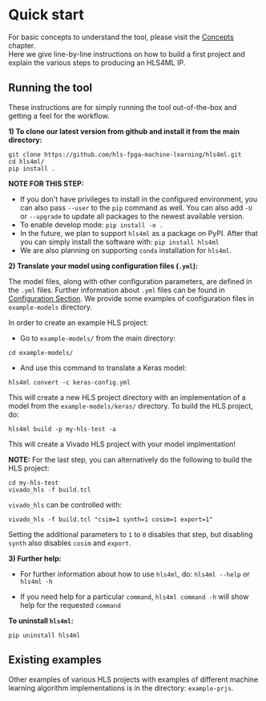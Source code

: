 # Quick start

For basic concepts to understand the tool, please visit the <a href="../CONCEPTS.html">Concepts</a> chapter.  
Here we give line-by-line instructions on how to build a first project and explain the various steps to producing an HLS4ML IP.

## Running the tool

These instructions are for simply running the tool out-of-the-box and getting a feel for the workflow.  

**1) To clone our latest version from github and install it from the main directory:** 
```
git clone https://github.com/hls-fpga-machine-learning/hls4ml.git
cd hls4ml/
pip install .
```
**NOTE FOR THIS STEP:**
- If you don't have privileges to install in the configured environment, you can also pass `--user` to the `pip` command as well. You can also add `-U` or `--upgrade` to update all packages to the newest available version. 
- To enable develop mode: `pip install -e .`
- In the future, we plan to support `hls4ml` as a package on PyPI. After that you can simply install the software with: `pip install hls4ml`
- We are also planning on supporting `conda` installation for `hls4ml`.


**2) Translate your model using configuration files (`.yml`):** 

The model files, along with other configuration parameters, are defined in the `.yml` files.
Further information about `.yml` files can be found in <a href="CONFIGURATION.html">Configuration Section</a>.
We provide some examples of configuration files in `example-models` directory.

In order to create an example HLS project:

- Go to `example-models/` from the main directory: 

```
cd example-models/
```

- And use this command to translate a Keras model:

```
hls4ml convert -c keras-config.yml
```

This will create a new HLS project directory with an implementation of a model from the `example-models/keras/` directory.
To build the HLS project, do:

```
hls4ml build -p my-hls-test -a
```

This will create a Vivado HLS project with your model implmentation!

**NOTE:** For the last step, you can alternatively do the following to build the HLS project:

```
cd my-hls-test
vivado_hls -f build.tcl
```

`vivado_hls` can be controlled with:

```
vivado_hls -f build.tcl "csim=1 synth=1 cosim=1 export=1"
```

Setting the additional parameters to `1` to `0` disables that step, but disabling `synth` also disables `cosim` and `export`.

**3) Further help:**

- For further information about how to use `hls4ml`, do: `hls4ml --help` or `hls4ml -h`

- If you need help for a particular `command`, `hls4ml command -h` will show help for the requested `command`

**To uninstall `hls4ml`:** 
```
pip uninstall hls4ml
```

## Existing examples

Other examples of various HLS projects with examples of different machine learning algorithm implementations is in the directory: `example-prjs`.
